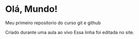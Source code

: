 # Olá, Mundo!
 Meu primeiro repositorio do curso git e github

 Criado durante uma aula ao vivo
 Essa linha foi editada no site.
